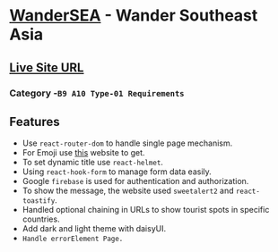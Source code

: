 # [WanderSEA](https://wander-sea-02.web.app/) - Wander Southeast Asia

## [Live Site URL](https://wander-sea-02.web.app/)

### Category -`B9 A10 Type-01 Requirements`

## Features
- Use `react-router-dom` to handle single page mechanism.
- For Emoji use [this](https://getemoji.com/) website to get.
- To set dynamic title use `react-helmet`.
- Using `react-hook-form` to manage form data easily.
- Google `firebase` is used for authentication and authorization.
- To show the message, the website used `sweetalert2` and `react-toastify`.
- Handled optional chaining in URLs to show tourist spots in specific countries.
- Add dark and light theme with daisyUI.
- `Handle errorElement Page.`

